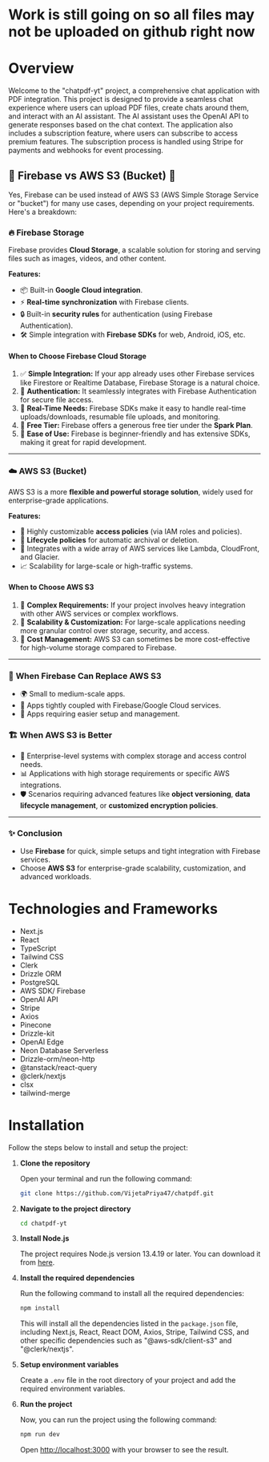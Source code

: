 # Work is still going on so all files may not be uploaded on github right now

# Overview

Welcome to the "chatpdf-yt" project, a comprehensive chat application with PDF integration. This project is designed to provide a seamless chat experience where users can upload PDF files, create chats around them, and interact with an AI assistant. The AI assistant uses the OpenAI API to generate responses based on the chat context. The application also includes a subscription feature, where users can subscribe to access premium features. The subscription process is handled using Stripe for payments and webhooks for event processing.

## 🌟 Firebase vs AWS S3 (Bucket) 🚀

Yes, Firebase can be used instead of AWS S3 (AWS Simple Storage Service or "bucket") for many use cases, depending on your project requirements. Here's a breakdown:

### 🔥 **Firebase Storage**
Firebase provides **Cloud Storage**, a scalable solution for storing and serving files such as images, videos, and other content.

**Features:**
- 📦 Built-in **Google Cloud integration**.
- ⚡ **Real-time synchronization** with Firebase clients.
- 🔒 Built-in **security rules** for authentication (using Firebase Authentication).
- 🛠️ Simple integration with **Firebase SDKs** for web, Android, iOS, etc.

#### **When to Choose Firebase Cloud Storage**
1. ✅ **Simple Integration:** If your app already uses other Firebase services like Firestore or Realtime Database, Firebase Storage is a natural choice.
2. 🔑 **Authentication:** It seamlessly integrates with Firebase Authentication for secure file access.
3. 🔄 **Real-Time Needs:** Firebase SDKs make it easy to handle real-time uploads/downloads, resumable file uploads, and monitoring.
4. 🎁 **Free Tier:** Firebase offers a generous free tier under the **Spark Plan**.
5. 🚀 **Ease of Use:** Firebase is beginner-friendly and has extensive SDKs, making it great for rapid development.

---

### ☁️ **AWS S3 (Bucket)**
AWS S3 is a more **flexible and powerful storage solution**, widely used for enterprise-grade applications.

**Features:**
- 🔧 Highly customizable **access policies** (via IAM roles and policies).
- 📜 **Lifecycle policies** for automatic archival or deletion.
- 🤝 Integrates with a wide array of AWS services like Lambda, CloudFront, and Glacier.
- 📈 Scalability for large-scale or high-traffic systems.

#### **When to Choose AWS S3**
1. 🏢 **Complex Requirements:** If your project involves heavy integration with other AWS services or complex workflows.
2. 📡 **Scalability & Customization:** For large-scale applications needing more granular control over storage, security, and access.
3. 💸 **Cost Management:** AWS S3 can sometimes be more cost-effective for high-volume storage compared to Firebase.

---

### 🤔 **When Firebase Can Replace AWS S3**
- 🌍 Small to medium-scale apps.
- 🔗 Apps tightly coupled with Firebase/Google Cloud services.
- 🚀 Apps requiring easier setup and management.

### 🏗️ **When AWS S3 is Better**
- 🏢 Enterprise-level systems with complex storage and access control needs.
- 📊 Applications with high storage requirements or specific AWS integrations.
- 🛡️ Scenarios requiring advanced features like **object versioning**, **data lifecycle management**, or **customized encryption policies**.

---

### ✨ **Conclusion**
- Use **Firebase** for quick, simple setups and tight integration with Firebase services.
- Choose **AWS S3** for enterprise-grade scalability, customization, and advanced workloads.



# Technologies and Frameworks

- Next.js
- React
- TypeScript
- Tailwind CSS
- Clerk
- Drizzle ORM
- PostgreSQL
- AWS SDK/ Firebase
- OpenAI API
- Stripe
- Axios
- Pinecone
- Drizzle-kit
- OpenAI Edge
- Neon Database Serverless
- Drizzle-orm/neon-http
- @tanstack/react-query
- @clerk/nextjs
- clsx
- tailwind-merge

# Installation

Follow the steps below to install and setup the project:

1. **Clone the repository**

   Open your terminal and run the following command:

   ```bash
   git clone https://github.com/VijetaPriya47/chatpdf.git
   ```

2. **Navigate to the project directory**

   ```bash
   cd chatpdf-yt
   ```

3. **Install Node.js**

   The project requires Node.js version 13.4.19 or later. You can download it from [here](https://nodejs.org/en/download/).

4. **Install the required dependencies**

   Run the following command to install all the required dependencies:

   ```bash
   npm install
   ```

   This will install all the dependencies listed in the `package.json` file, including Next.js, React, React DOM, Axios, Stripe, Tailwind CSS, and other specific dependencies such as "@aws-sdk/client-s3" and "@clerk/nextjs".

5. **Setup environment variables**

    Create a `.env` file in the root directory of your project and add the required environment variables.

6. **Run the project**

    Now, you can run the project using the following command:

    ```bash
    npm run dev
    ```

    Open [http://localhost:3000](http://localhost:3000) with your browser to see the result.


